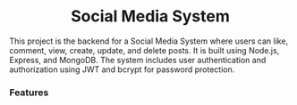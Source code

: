<h1 align='center'>Social Media System</h1>

This project is the backend for a Social Media System where users can like, comment, view, create, update, and delete posts. It is built using Node.js, Express, and MongoDB. The system includes user authentication and authorization using JWT and bcrypt for password protection.

<h3>Features</h3>
